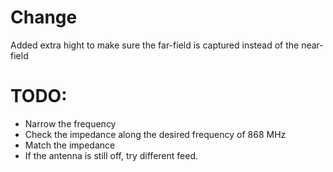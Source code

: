 # Change
Added extra hight to make sure the far-field is captured instead of the near-field

# TODO:
- Narrow the frequency
- Check the impedance along the desired frequency of 868 MHz
- Match the impedance
- If the antenna is still off, try different feed.